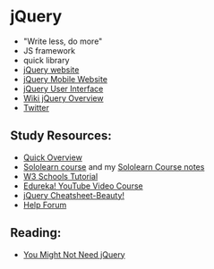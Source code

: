 # jQuery
* "Write less, do more" 
* JS framework
* quick library 
* [jQuery website](https://jquery.com/)
* [jQuery Mobile Website](https://jquerymobile.com/)
* [jQuery User Interface](https://jqueryui.com/)
* [Wiki jQuery Overview](https://en.wikipedia.org/wiki/JQuery)
* [Twitter](https://twitter.com/jquery?lang=en)

## Study Resources: 
* [Quick Overview](https://youtu.be/JjIvF0yikGU)
* [Sololearn course](https://www.sololearn.com/learning/1082) and my [Sololearn Course notes]()
* [W3 Schools Tutorial](https://www.w3schools.com/jquERy/default.asp)
* [Edureka! YouTube Video Course](https://www.youtube.com/watch?v=HgvIox6ehkM)
* [jQuery Cheatsheet-Beauty!](https://oscarotero.com/jquery/)
* [Help Forum](https://forum.jquery.com/)

## Reading: 
* [You Might Not Need jQuery](http://youmightnotneedjquery.com/)
